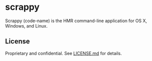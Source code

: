 scrappy
=======
Scrappy (code-name) is the HMR command-line application for OS X, Windows, and Linux.

## License

Proprietary and confidential. See [LICENSE.md][1] for details.

[1]: LICENSE.md
